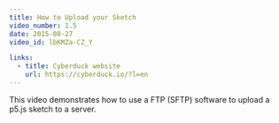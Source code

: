 ```yaml
---
title: How to Upload your Sketch
video_number: 1.5
date: 2015-08-27
video_id: lbKMZa-CZ_Y

links:
  - title: Cyberduck website
    url: https://cyberduck.io/?l=en
---
```


This video demonstrates how to use a FTP (SFTP) software to upload a p5.js sketch to a server.
